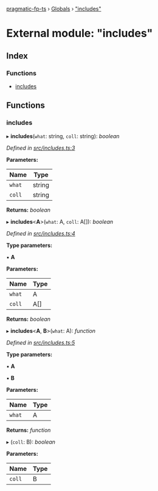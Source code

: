 [pragmatic-fp-ts](../README.md) › [Globals](../globals.md) › ["includes"](_includes_.md)

# External module: "includes"

## Index

### Functions

* [includes](_includes_.md#includes)

## Functions

###  includes

▸ **includes**(`what`: string, `coll`: string): *boolean*

*Defined in [src/includes.ts:3](https://github.com/hermann-p/pragmatic-fp-ts/blob/a1a02fb/src/includes.ts#L3)*

**Parameters:**

Name | Type |
------ | ------ |
`what` | string |
`coll` | string |

**Returns:** *boolean*

▸ **includes**<**A**>(`what`: A, `coll`: A[]): *boolean*

*Defined in [src/includes.ts:4](https://github.com/hermann-p/pragmatic-fp-ts/blob/a1a02fb/src/includes.ts#L4)*

**Type parameters:**

▪ **A**

**Parameters:**

Name | Type |
------ | ------ |
`what` | A |
`coll` | A[] |

**Returns:** *boolean*

▸ **includes**<**A**, **B**>(`what`: A): *function*

*Defined in [src/includes.ts:5](https://github.com/hermann-p/pragmatic-fp-ts/blob/a1a02fb/src/includes.ts#L5)*

**Type parameters:**

▪ **A**

▪ **B**

**Parameters:**

Name | Type |
------ | ------ |
`what` | A |

**Returns:** *function*

▸ (`coll`: B): *boolean*

**Parameters:**

Name | Type |
------ | ------ |
`coll` | B |
